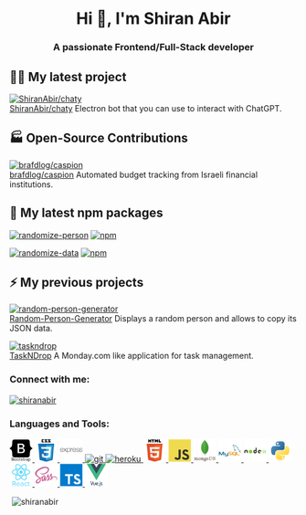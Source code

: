 <h1 align="center">Hi 👋, I'm Shiran Abir</h1>
<h3 align="center">A passionate Frontend/Full-Stack developer</h3>

## 👨‍💻 My latest project
[![ShiranAbir/chaty](https://img.shields.io/static/v1?label=Electron&message=ShiranAbir/chaty&color=41B883&logo=vue.js&link=https://github.com/ShiranAbir/chaty)](https://github.com/ShiranAbir/chaty)  
[ShiranAbir/chaty](https://github.com/ShiranAbir/chaty) Electron bot that you can use to interact with ChatGPT.

## 🏭 Open-Source Contributions
[![brafdlog/caspion](https://img.shields.io/static/v1?label=Electron&message=brafdlog/caspion&color=41B883&logo=vue.js&link=https://github.com/brafdlog/caspion)](https://github.com/brafdlog/caspion)  
[brafdlog/caspion](https://github.com/brafdlog/caspion) Automated budget tracking from Israeli financial institutions.

## 🔭 My latest npm packages 
[![randomize-person](https://img.shields.io/static/v1?label=package&message=randomize-person&color=blue&logo=typescript&link=https://www.npmjs.com/package/randomize-person)](https://www.npmjs.com/package/randomize-person)
[![npm](https://img.shields.io/npm/dt/randomize-person?label=downloads)](https://www.npmjs.com/package/randomize-person)  

[![randomize-data](https://img.shields.io/static/v1?label=package&message=randomize-data&color=239120&logo=nodedotjs&link=https://www.npmjs.com/package/randomize-data)](https://www.npmjs.com/package/randomize-data)
[![npm](https://img.shields.io/npm/dt/randomize-data?label=downloads)](https://www.npmjs.com/package/randomize-data)  

## ⚡ My previous projects
[![random-person-generator](https://img.shields.io/static/v1?label=Vite&message=Random-Person-Generator&color=41B883&logo=vue.js&link=https://shiranabir.github.io/Random-Person-Generator/)](https://shiranabir.github.io/Random-Person-Generator/)  
[Random-Person-Generator](https://shiranabir.github.io/Random-Person-Generator/) Displays a random person and allows to copy its JSON data.

[![taskndrop](https://img.shields.io/static/v1?label=Vite&message=TaskNDrop&color=41B883&logo=vue.js&link=https://taskndrop.onrender.com)](https://taskndrop.onrender.com)  
[TaskNDrop](https://taskndrop.onrender.com) A Monday.com like application for task management.

<h3 align="left">Connect with me:</h3>
<p align="left">
<a href="https://linkedin.com/in/shiran-abir" target="blank"><img align="center" src="https://raw.githubusercontent.com/rahuldkjain/github-profile-readme-generator/master/src/images/icons/Social/linked-in-alt.svg" alt="shiranabir" height="30" width="40" /></a>
</p>

<h3 align="left">Languages and Tools:</h3>
<p align="left"> <a href="https://getbootstrap.com" target="_blank" rel="noreferrer"> <img src="https://raw.githubusercontent.com/devicons/devicon/master/icons/bootstrap/bootstrap-plain-wordmark.svg" alt="bootstrap" width="40" height="40"/> </a> <a href="https://www.w3schools.com/css/" target="_blank" rel="noreferrer"> <img src="https://raw.githubusercontent.com/devicons/devicon/master/icons/css3/css3-original-wordmark.svg" alt="css3" width="40" height="40"/> </a> <a href="https://expressjs.com" target="_blank" rel="noreferrer"> <img src="https://raw.githubusercontent.com/devicons/devicon/master/icons/express/express-original-wordmark.svg" alt="express" width="40" height="40"/> </a> <a href="https://git-scm.com/" target="_blank" rel="noreferrer"> <img src="https://www.vectorlogo.zone/logos/git-scm/git-scm-icon.svg" alt="git" width="40" height="40"/> </a> <a href="https://heroku.com" target="_blank" rel="noreferrer"> <img src="https://www.vectorlogo.zone/logos/heroku/heroku-icon.svg" alt="heroku" width="40" height="40"/> </a> <a href="https://www.w3.org/html/" target="_blank" rel="noreferrer"> <img src="https://raw.githubusercontent.com/devicons/devicon/master/icons/html5/html5-original-wordmark.svg" alt="html5" width="40" height="40"/> </a> <a href="https://developer.mozilla.org/en-US/docs/Web/JavaScript" target="_blank" rel="noreferrer"> <img src="https://raw.githubusercontent.com/devicons/devicon/master/icons/javascript/javascript-original.svg" alt="javascript" width="40" height="40"/> </a> <a href="https://www.mongodb.com/" target="_blank" rel="noreferrer"> <img src="https://raw.githubusercontent.com/devicons/devicon/master/icons/mongodb/mongodb-original-wordmark.svg" alt="mongodb" width="40" height="40"/> </a> <a href="https://www.mysql.com/" target="_blank" rel="noreferrer"> <img src="https://raw.githubusercontent.com/devicons/devicon/master/icons/mysql/mysql-original-wordmark.svg" alt="mysql" width="40" height="40"/> </a> <a href="https://nodejs.org" target="_blank" rel="noreferrer"> <img src="https://raw.githubusercontent.com/devicons/devicon/master/icons/nodejs/nodejs-original-wordmark.svg" alt="nodejs" width="40" height="40"/> </a> <a href="https://www.python.org" target="_blank" rel="noreferrer"> <img src="https://raw.githubusercontent.com/devicons/devicon/master/icons/python/python-original.svg" alt="python" width="40" height="40"/> </a> <a href="https://reactjs.org/" target="_blank" rel="noreferrer"> <img src="https://raw.githubusercontent.com/devicons/devicon/master/icons/react/react-original-wordmark.svg" alt="react" width="40" height="40"/> </a> <a href="https://sass-lang.com" target="_blank" rel="noreferrer"> <img src="https://raw.githubusercontent.com/devicons/devicon/master/icons/sass/sass-original.svg" alt="sass" width="40" height="40"/> </a> <a href="https://www.typescriptlang.org/" target="_blank" rel="noreferrer"> <img src="https://raw.githubusercontent.com/devicons/devicon/master/icons/typescript/typescript-original.svg" alt="typescript" width="40" height="40"/> </a> <a href="https://vuejs.org/" target="_blank" rel="noreferrer"> <img src="https://raw.githubusercontent.com/devicons/devicon/master/icons/vuejs/vuejs-original-wordmark.svg" alt="vuejs" width="40" height="40"/> </a> </p>

<p>&nbsp;<img align="center" src="https://github-readme-stats.vercel.app/api?username=shiranabir&show_icons=true&locale=en" alt="shiranabir" /></p>

